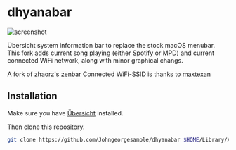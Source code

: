 # dhyanabar

![screenshot](https://user-images.githubusercontent.com/4723360/50490428-06517400-09db-11e9-8f4a-8425c617962a.png)

Übersicht system information bar to replace the stock macOS menubar. This fork adds current song playing (either Spotify or MPD) and current connected WiFi network, along with minor graphical changs.  

A fork of zhaorz's [zenbar](https://github.com/zhaorz/zenbar)
Connected WiFi-SSID is thanks to [maxtexan](https://github.com/mactexan/WiFi-SSID-Widget)

## Installation

Make sure you have [Übersicht](http://tracesof.net/uebersicht/) installed.

Then clone this repository.

```bash
git clone https://github.com/Johngeorgesample/dhyanabar $HOME/Library/Application\ Support/Übersicht/widgets/dhyanabar
```
